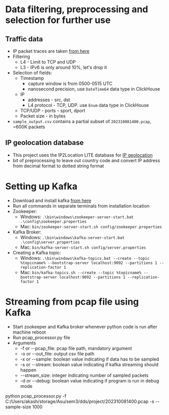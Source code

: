 # Data filtering, preprocessing and selection for further use

## Traffic data

- IP packet traces are taken [from here](https://mawi.wide.ad.jp/mawi/samplepoint-F/2023/)
- Filtering
  - L4 - Limit to TCP and UDP
  - L3 - IPv6 is only around 10%, let's drop it
- Selection of fields:
  - Timestamp
    - capture window is from 0500-0515 UTC
    - nanosecond precision, use `DateTime64` data type in ClickHouse
  - IP
    - addresses - src, dst
    - L4 protocol - TCP, UDP. use `Enum` data type in ClickHouse
  - TCP/UDP - ports - sport, dport
  - Packet size - in bytes
- `sample_output.csv` contains a partial subset of `202310081400.pcap`, ~600K packets

## IP geolocation database

- This project uses the IP2Location LITE database for [IP geolocation](https://lite.ip2location.com)
- bit of preprocessing to leave out country code and convert IP address from decimal format to dotted string format

# Setting up Kafka
- Download and install kafka [from here](https://kafka.apache.org/downloads)
- Run all commands in separate terminals from installation location
- Zookeeper:
  - Windows: `.\bin\windows\zookeeper-server-start.bat .\config\zookeeper.properties`
  - Mac: `bin/zookeeper-server-start.sh config/zookeeper.properties`
- Kafka Broker:
  - Windows: `.\bin\windows\kafka-server-start.bat .\config\server.properties`
  - Mac: `bin/kafka-server-start.sh config/server.properties`
- Creating a Kafka topic:
  - Windows: `.\bin\windows\kafka-topics.bat --create --topic %topicname% --bootstrap-server localhost:9092 --partitions 1 --replication-factor 1`
  - Mac: `bin/kafka-topics.sh --create --topic %topicname% --bootstrap-server localhost:9092 --partitions 1 --replication-factor 1`


# Streaming from pcap file using Kafka
- Start zookeeper and Kafka broker whenever python code is run after machine reboot
- Run pcap_processor.py file
- Arguments
  - -f or --pcap_file: pcap file path, mandatory argument
  - -o or --out_file: output csv file path
  - -x or --sample: boolean value indicating if data has to be sampled
  - -s or --stream: boolean value indicating if kafka streaming should happen
  - --stream_size: integer indicating number of sampled packets
  - -d or --debug: boolean value indicating if program is run in debug mode
  

python pcap_processor.py -f C:/Users/akash/storage/Asu/sem3/dds/project/202310081400.pcap -s --sample-size 1000
